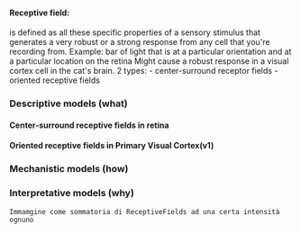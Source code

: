 #### Receptive field:
is defined as all these specific properties of a sensory stimulus that generates a very robust or a strong response from any cell that you're recording from. Example: bar of light that is at a particular orientation and at a particular location on the retina
Might cause a robust response in a visual cortex cell in the cat's brain. 
2 types:
	- center-surround receptor fields
	- oriented receptive fields
### Descriptive models (what)
 #### Center-surround receptive fields in retina 
 #### Oriented receptive fields in Primary Visual Cortex(v1) 
### Mechanistic models (how)
### Interpretative models (why) 
	Immamgine come sommatoria di ReceptiveFields ad una certa intensità ognuno

